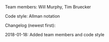 Team members: Will Murphy, Tim Bruecker

Code style: Allman notation

Changelog (newest first):

2018-01-18: Added team members and code style 